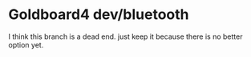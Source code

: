 # Goldboard4 dev/bluetooth

I think this branch is a dead end.
just keep it because there is no better option yet.

